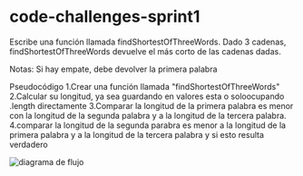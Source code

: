 # code-challenges-sprint1
Escribe una función llamada findShortestOfThreeWords.
Dado 3 cadenas, findShortestOfThreeWords devuelve el más corto de las cadenas dadas.

Notas:
Si hay empate, debe devolver la primera palabra

Pseudocódigo
1.Crear una función llamada "findShortestOfThreeWords"
2.Calcular su longitud, ya sea guardando en valores esta o soloocupando .length directamente
3.Comparar la longitud de la primera palabra es menor con la longitud de la segunda palabra y a la longitud de la tercera palabra.
4.comparar la longitud de la segunda parabra es menor a la longitud de la primera palabra y a la longitud de la tercera palabra y si esto resulta verdadero

![diagrama de flujo](file:///C:/Users/Turno1/Downloads/autodraw%2025-10-2017%2017-30-59.png)
